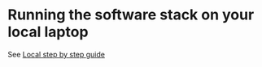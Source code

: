 # Running the software stack on your local laptop


See [Local step by step guide](../Operator/Step_by_Step_Setup.md)

